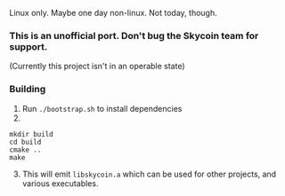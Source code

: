 Linux only. Maybe one day non-linux. Not today, though.

### This is an unofficial port. Don't bug the Skycoin team for support.



(Currently this project isn't in an operable state)

### Building

1. Run `./bootstrap.sh` to install dependencies
2. 
```
mkdir build
cd build
cmake ..
make
```
3. This will emit `libskycoin.a` which can be used for other projects, and various executables.